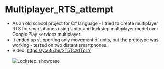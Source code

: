 # Multiplayer_RTS_attempt
- As an old school project for C# language - I tried to create multiplayer RTS for smartphones using Unity and lockstep multiplayer model over Google Play services multiplayer.
- It ended up supporting only movement of units, but the prototype was working - tested on two distant smartphones.
- Video: https://youtu.be/2T5TczdToLY \
\
![Lockstep_showcase](docs/lockstep_cropped_gif.gif)

